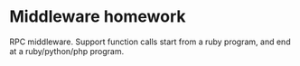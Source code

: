 Middleware homework
================

RPC middleware. Support function calls start from a ruby program, and end at a ruby/python/php program.
